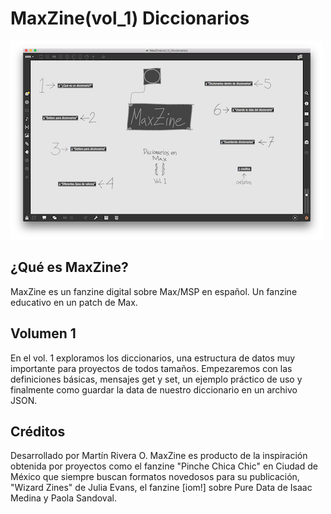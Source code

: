# MaxZine(vol_1) Diccionarios

![ MaxZine cover ](/media/maxzine1.png "Cover")

## ¿Qué es MaxZine?
MaxZine es un fanzine digital sobre Max/MSP en español. Un fanzine educativo en un patch de Max.

## Volumen 1
En el vol. 1 exploramos los diccionarios, una estructura de datos muy importante para proyectos de todos tamaños.
Empezaremos con las definiciones básicas, mensajes get y set, un ejemplo práctico de uso y finalmente como guardar la data de nuestro diccionario en un archivo JSON.

## Créditos
Desarrollado por Martín Rivera O. MaxZine es producto de la inspiración obtenida por proyectos como el fanzine "Pinche Chica Chic" en Ciudad de México que siempre buscan formatos novedosos para su publicación, "Wizard Zines" de Julia Evans, el fanzine [iom!] sobre Pure Data de Isaac Medina y Paola Sandoval.